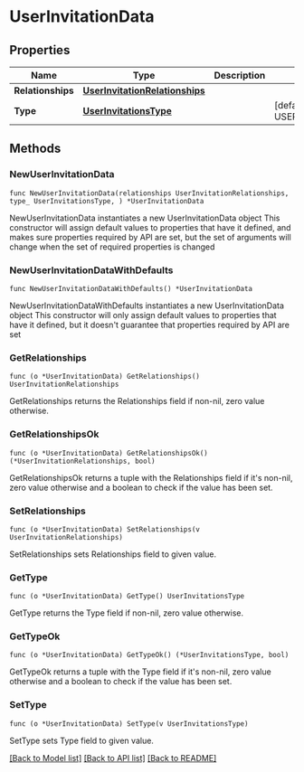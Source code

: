 # UserInvitationData

## Properties

Name | Type | Description | Notes
------------ | ------------- | ------------- | -------------
**Relationships** | [**UserInvitationRelationships**](UserInvitationRelationships.md) |  | 
**Type** | [**UserInvitationsType**](UserInvitationsType.md) |  | [default to USERINVITATIONSTYPE_USER_INVITATIONS]

## Methods

### NewUserInvitationData

`func NewUserInvitationData(relationships UserInvitationRelationships, type_ UserInvitationsType, ) *UserInvitationData`

NewUserInvitationData instantiates a new UserInvitationData object
This constructor will assign default values to properties that have it defined,
and makes sure properties required by API are set, but the set of arguments
will change when the set of required properties is changed

### NewUserInvitationDataWithDefaults

`func NewUserInvitationDataWithDefaults() *UserInvitationData`

NewUserInvitationDataWithDefaults instantiates a new UserInvitationData object
This constructor will only assign default values to properties that have it defined,
but it doesn't guarantee that properties required by API are set

### GetRelationships

`func (o *UserInvitationData) GetRelationships() UserInvitationRelationships`

GetRelationships returns the Relationships field if non-nil, zero value otherwise.

### GetRelationshipsOk

`func (o *UserInvitationData) GetRelationshipsOk() (*UserInvitationRelationships, bool)`

GetRelationshipsOk returns a tuple with the Relationships field if it's non-nil, zero value otherwise
and a boolean to check if the value has been set.

### SetRelationships

`func (o *UserInvitationData) SetRelationships(v UserInvitationRelationships)`

SetRelationships sets Relationships field to given value.


### GetType

`func (o *UserInvitationData) GetType() UserInvitationsType`

GetType returns the Type field if non-nil, zero value otherwise.

### GetTypeOk

`func (o *UserInvitationData) GetTypeOk() (*UserInvitationsType, bool)`

GetTypeOk returns a tuple with the Type field if it's non-nil, zero value otherwise
and a boolean to check if the value has been set.

### SetType

`func (o *UserInvitationData) SetType(v UserInvitationsType)`

SetType sets Type field to given value.



[[Back to Model list]](../README.md#documentation-for-models) [[Back to API list]](../README.md#documentation-for-api-endpoints) [[Back to README]](../README.md)


